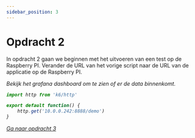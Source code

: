 ```yaml
---
sidebar_position: 3
---
```


# Opdracht 2
In opdracht 2 gaan we beginnen met het uitvoeren van een test op de Raspberry PI. Verander de URL van het vorige script naar de URL van de applicatie op de Raspberry PI.

<i>Bekijk het grafana dashboard om te zien of er de data binnenkomt.<i>

```javascript
import http from 'k6/http'

export default function() {
    http.get('10.0.0.242:8888/demo')
}
```

[Ga naar opdracht 3](https://danielvanbavel.github.io/k6-workshop-api-docs/step3)